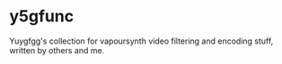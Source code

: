 # y5gfunc
Yuygfgg's collection for vapoursynth video filtering and encoding stuff, written by others and me.